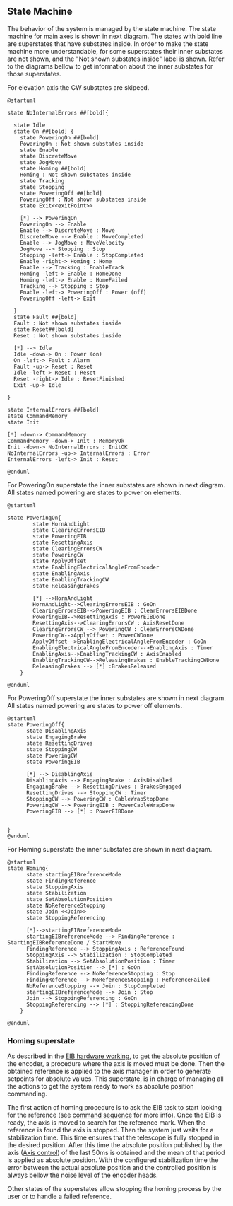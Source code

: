 ## State Machine

The behavior of the system is managed by the state machine. The state machine for main axes is shown in next diagram. The states with bold line are superstates that have substates inside. In order to make the state machine more understandable, for some superstates their inner substates are not shown, and the "Not shown substates inside" label is shown. Refer to the diagrams bellow to get information about the inner substates for those superstates.

For elevation axis the CW substates are skipeed.

```plantuml
@startuml

state NoInternalErrors ##[bold]{
  
  state Idle  
  state On ##[bold] {
    state PoweringOn ##[bold]
    PoweringOn : Not shown substates inside
    state Enable
    state DiscreteMove
    state JogMove
    state Homing ##[bold]
    Homing : Not shown substates inside
    state Tracking
    state Stopping
    state PoweringOff ##[bold]
    PoweringOff : Not shown substates inside
    state Exit<<exitPoint>>
  
    [*] --> PoweringOn
    PoweringOn --> Enable
    Enable --> DiscreteMove : Move
    DiscreteMove --> Enable : MoveCompleted
    Enable --> JogMove : MoveVelocity
    JogMove --> Stopping : Stop
    Stopping -left-> Enable : StopCompleted
    Enable -right-> Homing : Home
    Enable --> Tracking : EnableTrack
    Homing -left-> Enable : HomeDone
    Homing -left-> Enable : HomeFailed  
    Tracking --> Stopping : Stop
    Enable -left-> PoweringOff : Power (off)
    PoweringOff -left-> Exit
  
  }
  state Fault ##[bold]
  Fault : Not shown substates inside
  state Reset##[bold]
  Reset : Not shown substates inside

  [*] --> Idle
  Idle -down-> On : Power (on)
  On -left-> Fault : Alarm
  Fault -up-> Reset : Reset
  Idle -left-> Reset : Reset
  Reset -right-> Idle : ResetFinished
  Exit -up-> Idle
 
}

state InternalErrors ##[bold]
state CommandMemory
state Init

[*] -down-> CommandMemory
CommandMemory -down-> Init : MemoryOk
Init -down-> NoInternalErrors : InitOK
NoInternalErrors -up-> InternalErrors : Error
InternalErrors -left-> Init : Reset

@enduml
```

For PoweringOn superstate the inner substates are shown in next diagram. All states named powering are states to power on elements.

```plantuml
@startuml

state PoweringOn{
        state HornAndLight
        state ClearingErrorsEIB
        state PoweringEIB
        state ResettingAxis
        state ClearingErrorsCW
        state PoweringCW
        state ApplyOffset
        state EnablingElectricalAngleFromEncoder
        state EnablingAxis
        state EnablingTrackingCW
        state ReleasingBrakes

        [*] -->HornAndLight
        HornAndLight-->ClearingErrorsEIB : GoOn
        ClearingErrorsEIB-->PoweringEIB : ClearErrorsEIBDone
        PoweringEIB-->ResettingAxis : PowerEIBDone
        ResettingAxis-->ClearingErrorsCW : AxisResetDone
        ClearingErrorsCW --> PoweringCW : ClearErrorsCWDone
        PoweringCW-->ApplyOffset : PowerCWDone
        ApplyOffset-->EnablingElectricalAngleFromEncoder : GoOn
        EnablingElectricalAngleFromEncoder-->EnablingAxis : Timer
        EnablingAxis-->EnablingTrackingCW : AxisEnabled
        EnablingTrackingCW-->ReleasingBrakes : EnableTrackingCWDone
        ReleasingBrakes --> [*] :BrakesReleased
    }

@enduml
```

For PoweringOff superstate the inner substates are shown in next diagram. All states named powering are states to power off elements.

```plantuml
@startuml
state PoweringOff{
      state DisablingAxis
      state EngagingBrake
      state ResettingDrives
      state StoppingCW
      state PoweringCW
      state PoweringEIB

      [*] --> DisablingAxis
      DisablingAxis --> EngagingBrake : AxisDisabled
      EngagingBrake --> ResettingDrives : BrakesEngaged
      ResettingDrives --> StoppingCW : Timer
      StoppingCW --> PoweringCW : CableWrapStopDone
      PoweringCW --> PoweringEIB : PowerCableWrapDone
      PoweringEIB --> [*] : PowerEIBDone


}
@enduml
```

For Homing superstate the inner substates are shown in next diagram.

```plantuml
@startuml
state Homing{
      state startingEIBreferenceMode
      state FindingReference
      state StoppingAxis
      state Stabilization
      state SetAbsolutionPosition
      state NoReferenceStopping
      state Join <<Join>>
      state StoppingReferencing

      [*]-->startingEIBreferenceMode 
      startingEIBreferenceMode --> FindingReference : StartingEIBReferenceDone / StartMove
      FindingReference --> StoppingAxis : ReferenceFound
      StoppingAxis --> Stabilization : StopCompleted
      Stabilization --> SetAbsolutionPosition : Timer
      SetAbsolutionPosition --> [*] : GoOn
      FindingReference --> NoReferenceStopping : Stop
      FindingReference --> NoReferenceStopping : ReferenceFailed
      NoReferenceStopping --> Join : StopCompleted
      startingEIBreferenceMode --> Join : Stop
      Join --> StoppingReferencing : GoOn
      StoppingReferencing --> [*] : StoppingReferencingDone
    }

@enduml
```

### Homing superstate

As described in the [EIB hardware working](../06%20Subsystem%20EIB/06%20Hardware%20working.md/#Reference-Data), to get
the absolute position of the encoder, a procedure where the axis is moved must be done. Then the obtained reference is
applied to the axis manager in order to generate setpoints for absolute values. This superstate, is in charge of
managing all the actions to get the system ready to work as absolute position commanding.

The first action of homing procedure is to ask the EIB task to start looking for the reference
(see [command sequence](../06%20Subsystem%20EIB/05%20Commad%20sequences..md) for more info). Once the EIB is ready, the
axis is moved to search for the reference mark. When the reference is found the axis is stopped. Then the system just
waits for a stabilization time. This time ensures that the telescope is fully stopped in the desired position. After
this time the absolute position published by the axis ([Axis control](20%20Axis%20Control.md)) of the last 50ms is
obtained and the mean of that period is applied as absolute position. With the configured stabilization time the error
between the actual absolute position and the controlled position is always bellow the noise level of the encoder heads.

Other states of the superstates allow stopping the homing process by the user or to handle a failed reference.

